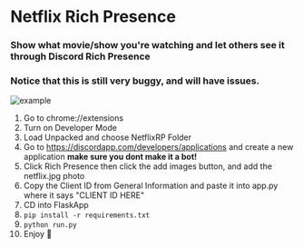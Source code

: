 # Netflix Rich Presence
### Show what movie/show you're watching and let others see it through Discord Rich Presence
### Notice that this is still very buggy, and will have issues.
![example](https://github.com/RustyBalboadev/Netflix-Rich-Presence/blob/master/example.png)
1. Go to chrome://extensions
2. Turn on Developer Mode
3. Load Unpacked and choose NetflixRP Folder
4. Go to https://discordapp.com/developers/applications and create a new application **make sure you dont make it a bot!**
5. Click Rich Presence then click the add images button, and add the netflix.jpg photo
6. Copy the Client ID from General Information and paste it into app.py where it says "CLIENT ID HERE"
4. CD into FlaskApp
5. ```pip install -r requirements.txt```
6. ```python run.py```
7. Enjoy 🙂
